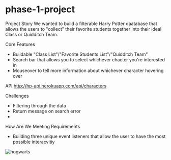 # phase-1-project

Project Story
We wanted to build a filterable Harry Potter daatabase that allows the users to "collect" their favorite students together into their ideal Class or Quidditch Team. 

Core Features
- Buildable "Class List"/"Favorite Students List"/"Quidditch Team"
- Search bar that allows you to select whichever chacter you're interested in
- Mouseover to tell more information about whichever character hovering over

API 
http://hp-api.herokuapp.com/api/characters

Challenges 
- Filtering through the data
- Return message on search error
- 

How Are We Meeting Requirements
- Building three unique event listeners that allow the user to have the most possible interacvitiy


![hogwarts](https://user-images.githubusercontent.com/102488171/167460939-5227dea2-4b0c-4d70-85fd-31ecf0779677.jpeg)


